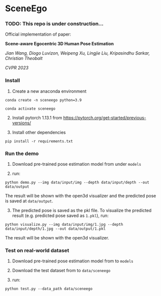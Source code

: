 # SceneEgo

### TODO: This repo is under construction...

Official implementation of paper: 

**Scene-aware Egocentric 3D Human Pose Estimation**

*Jian Wang, Diogo Luvizon, Weipeng Xu, Lingjie Liu, Kripasindhu Sarkar, Christian Theobalt*

*CVPR 2023*

### Install

1. Create a new anaconda environment

```shell
conda create -n sceneego python=3.9

conda activate sceneego
```

2. Install pytorch 1.13.1 from https://pytorch.org/get-started/previous-versions/

3. Install other dependencies
```shell
pip install -r requirements.txt
```
### Run the demo

1. Download pre-trained pose estimation model from  under ```models```

2. run:
```shell
python demo.py --img data/input/img --depth data/input/depth --out data/output
```
The result will be shown with the open3d visualizer and the predicted pose is saved at ```data/output```.

3. The predicted pose is saved as the pkl file. To visualize the predicted result (e.g. predicted pose saved as ```1.pkl```), run:
```shell
python visualize.py --img data/input/img/1.jpg --depth data/input/depth/1.jpg --out data/output/1.pkl
```
The result will be shown with the open3d visualizer.

### Test on real-world dataset

1. Download pre-trained pose estimation model from  to ```models```

2. Download the test dataset from to ```data/sceneego```

3. run:
```shell
python test.py --data_path data/sceneego
```






